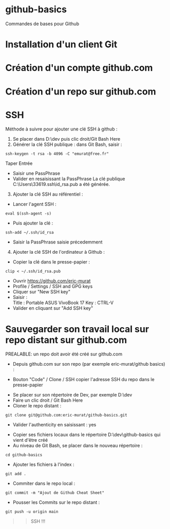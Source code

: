 # github-basics
Commandes de bases pour Github

# Installation d'un client Git

# Création d'un compte github.com

# Création d'un repo sur github.com

# SSH
Méthode à suivre pour ajouter une clé SSH à github :
1. Se placer dans D:\dev puis clic droit/Git Bash Here
2. Générer la clé SSH publique : dans Git Bash, saisir :
```
ssh-keygen -t rsa -b 4096 -C "emurat@free.fr"
```
Taper Entrée
- Saisir une PassPhrase
- Valider en resaisissant la PassPhrase
La clé publique C:\Users\33619\.ssh\id_rsa.pub a été générée.
3. Ajouter la clé SSH au référentiel :
- Lancer l'agent SSH :
```
eval $(ssh-agent -s)
```
- Puis ajouter la clé :
```
ssh-add ~/.ssh/id_rsa
```
- Saisir la PassPhrase saisie précedemment
4. Ajouter la clé SSH de l'ordinateur à Github :
- Copier la clé dans le presse-papier :
```
clip < ~/.ssh/id_rsa.pub
```
- Ouvrir https://github.com/eric-murat
- Profile / Settings / SSH and GPG keys
- Cliquer sur "New SSH key"
- Saisir :  
  Title : Portable ASUS VivoBook 17
  Key : CTRL-V
- Valider en cliquant sur "Add SSH key"

# Sauvegarder son travail local sur repo distant sur github.com
PREALABLE: un repo doit avoir été créé sur github.com
* Depuis github.com sur son repo (par exemple eric-murat/github basics) :
- Bouton "Code" / Clone / SSH copier l'adresse SSH du repo dans le presse-papier
* Se placer sur son répertoire de Dev, par exemple D:\dev
* Faire un clic droit / Git Bash Here
* Cloner le repo distant :
```
git clone git@github.com:eric-murat/github-basics.git
```
- Valider l'authenticity en saisissant : yes
* Copier ses fichiers locaux dans le répertoire D:\dev\github-basics qui vient d'être créé
* Au niveau de Git Bash, se placer dans le nouveau répertoire :
```
cd github-basics
```
* Ajouter les fichiers à l'index :
```
git add .
```
* Commiter dans le repo local :
```
git commit -m "Ajout de Github Cheat Sheet"
```
* Pousser les Commits sur le repo distant :
```
git push -u origin main
```

>> SSH !!!







